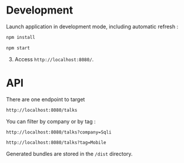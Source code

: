 # Development

Launch application in development mode, including automatic refresh :
```sh
npm install
```

```sh
npm start
```

3. Access `http://localhost:8080/`.

# API

There are one endpoint to target
```sh
http://localhost:8080/talks
```
You can filter by company or by tag  :

```sh
http://localhost:8080/talks?company=Sqli
```

```sh
http://localhost:8080/talks?tag=Mobile
```

Generated bundles are stored in the `/dist` directory.
